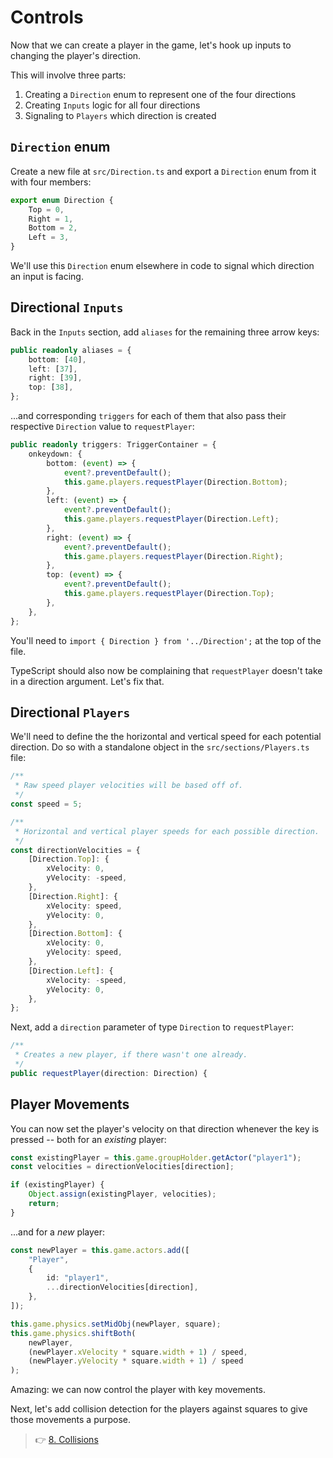 # Controls

Now that we can create a player in the game, let's hook up inputs to changing the player's direction.

This will involve three parts:

1. Creating a `Direction` enum to represent one of the four directions
2. Creating `Inputs` logic for all four directions
3. Signaling to `Players` which direction is created

## `Direction` enum

Create a new file at `src/Direction.ts` and export a `Direction` enum from it with four members:

```ts
export enum Direction {
    Top = 0,
    Right = 1,
    Bottom = 2,
    Left = 3,
}
```

We'll use this `Direction` enum elsewhere in code to signal which direction an input is facing.

## Directional `Inputs`

Back in the `Inputs` section, add `aliases` for the remaining three arrow keys:

```ts
public readonly aliases = {
    bottom: [40],
    left: [37],
    right: [39],
    top: [38],
};
```

...and corresponding `triggers` for each of them that also pass their respective `Direction` value to `requestPlayer`:

```ts
public readonly triggers: TriggerContainer = {
    onkeydown: {
        bottom: (event) => {
            event?.preventDefault();
            this.game.players.requestPlayer(Direction.Bottom);
        },
        left: (event) => {
            event?.preventDefault();
            this.game.players.requestPlayer(Direction.Left);
        },
        right: (event) => {
            event?.preventDefault();
            this.game.players.requestPlayer(Direction.Right);
        },
        top: (event) => {
            event?.preventDefault();
            this.game.players.requestPlayer(Direction.Top);
        },
    },
};
```

You'll need to `import { Direction } from '../Direction';` at the top of the file.

TypeScript should also now be complaining that `requestPlayer` doesn't take in a direction argument.
Let's fix that.

## Directional `Players`

We'll need to define the the horizontal and vertical speed for each potential direction.
Do so with a standalone object in the `src/sections/Players.ts` file:

```ts
/**
 * Raw speed player velocities will be based off of.
 */
const speed = 5;

/**
 * Horizontal and vertical player speeds for each possible direction.
 */
const directionVelocities = {
    [Direction.Top]: {
        xVelocity: 0,
        yVelocity: -speed,
    },
    [Direction.Right]: {
        xVelocity: speed,
        yVelocity: 0,
    },
    [Direction.Bottom]: {
        xVelocity: 0,
        yVelocity: speed,
    },
    [Direction.Left]: {
        xVelocity: -speed,
        yVelocity: 0,
    },
};
```

Next, add a `direction` parameter of type `Direction` to `requestPlayer`:

```ts
/**
 * Creates a new player, if there wasn't one already.
 */
public requestPlayer(direction: Direction) {
```

## Player Movements

You can now set the player's velocity on that direction whenever the key is pressed -- both for an _existing_ player:

```ts
const existingPlayer = this.game.groupHolder.getActor("player1");
const velocities = directionVelocities[direction];

if (existingPlayer) {
    Object.assign(existingPlayer, velocities);
    return;
}
```

...and for a _new_ player:

```ts
const newPlayer = this.game.actors.add([
    "Player",
    {
        id: "player1",
        ...directionVelocities[direction],
    },
]);

this.game.physics.setMidObj(newPlayer, square);
this.game.physics.shiftBoth(
    newPlayer,
    (newPlayer.xVelocity * square.width + 1) / speed,
    (newPlayer.yVelocity * square.width + 1) / speed
);
```

Amazing: we can now control the player with key movements.

Next, let's add collision detection for the players against squares to give those movements a purpose.

> 👉 [8. Collisions](./8.%20Collisions.md)
